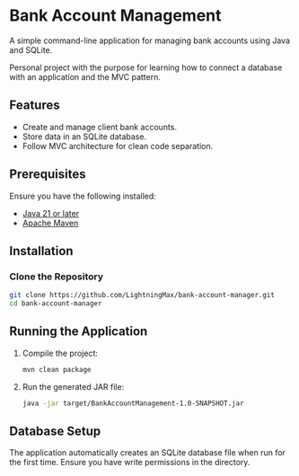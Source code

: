 # Bank Account Management

A simple command-line application for managing bank accounts using Java and SQLite.

Personal project with the purpose for learning how to connect a database with an application and the MVC pattern.

## Features
- Create and manage client bank accounts.
- Store data in an SQLite database.
- Follow MVC architecture for clean code separation.

## Prerequisites
Ensure you have the following installed:
- [Java 21 or later](https://adoptopenjdk.net/)
- [Apache Maven](https://maven.apache.org/install.html)

## Installation
### Clone the Repository
```sh
git clone https://github.com/LightningMax/bank-account-manager.git
cd bank-account-manager
```


## Running the Application

1. Compile the project:
   ```sh
   mvn clean package
   ```
2. Run the generated JAR file:
   ```sh
   java -jar target/BankAccountManagement-1.0-SNAPSHOT.jar
   ```

## Database Setup
The application automatically creates an SQLite database file when run for the first time. Ensure you have write permissions in the directory.